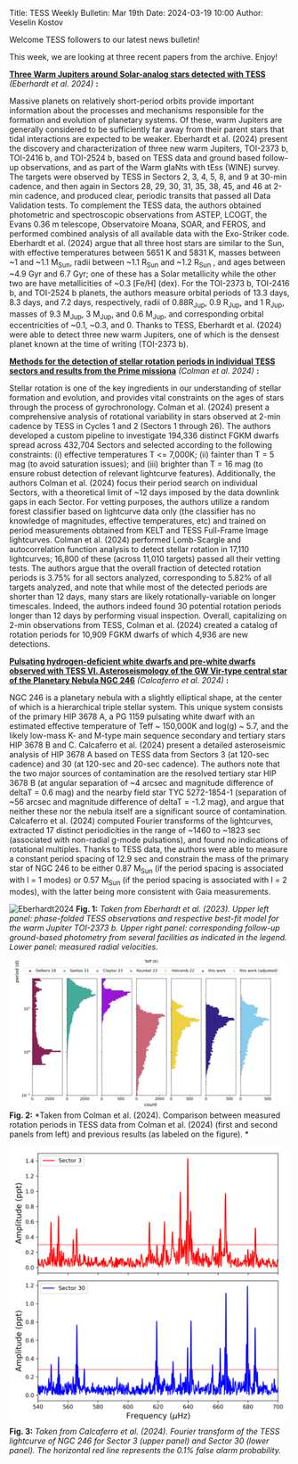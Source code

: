 Title: TESS Weekly Bulletin: Mar 19th
Date: 2024-03-19 10:00
Author: Veselin Kostov

Welcome TESS followers to our latest news bulletin! 

This week, we are looking at three recent papers from the archive. Enjoy!

**[Three Warm Jupiters around Solar-analog stars detected with TESS](https://arxiv.org/abs/2402.17592)** *(Eberhardt et al. 2024)* **:**

Massive planets on relatively short-period orbits provide important information about the processes and mechanisms responsible for the formation and evolution of planetary systems. Of these, warm Jupiters are generally considered to be sufficiently far away from their parent stars that tidal interactions are expected to be weaker. Eberhardt et al. (2024) present the discovery and characterization of three new warm Jupiters, TOI-2373 b, TOI-2416 b, and TOI-2524 b, based on TESS data and ground based follow-up observations, and as part of the Warm gIaNts with tEss (WINE) survey. The targets were observed by TESS in Sectors 2, 3, 4, 5, 8, and 9 at 30-min cadence, and then again in Sectors 28, 29, 30, 31, 35, 38, 45, and 46 at 2-min cadence, and produced clear, periodic transits that passed all Data Validation tests. To complement the TESS data, the authors obtained photometric and spectroscopic observations from ASTEP, LCOGT, the Evans 0.36 m telescope, Observatoire Moana, SOAR, and FEROS, and performed combined analysis of all available data with the Exo-Striker code. Eberhardt et al. (2024) argue that all three host stars are similar to the Sun, with effective temperatures between 5651 K and 5831 K, masses between ~1 and ~1.1 M<sub>Sun</sub>, radii between ~1.1 R<sub>Sun</sub> and ~1.2 R<sub>Sun</sub> , and ages between ~4.9 Gyr and 6.7 Gyr; one of these has a Solar metallicity while the other two are have metallicities of ~0.3 [Fe/H] (dex). For the TOI-2373 b, TOI-2416 b, and TOI-2524 b planets, the authors measure orbital periods of 13.3 days, 8.3 days, and 7.2 days, respectively, radii of 0.88R<sub>Jup</sub>, 0.9 R<sub>Jup</sub>, and 1 R<sub>Jup</sub>, masses of 9.3 M<sub>Jup</sub>, 3 M<sub>Jup</sub>, and 0.6 M<sub>Jup</sub>, and corresponding orbital eccentricities of ~0.1, ~0.3, and 0. Thanks to TESS, Eberhardt et al. (2024) were able to detect three new warm Jupiters, one of which is the densest planet known at the time of writing (TOI-2373 b). 

**[Methods for the detection of stellar rotation periods in individual TESS sectors and results from the Prime missiona](https://arxiv.org/abs/2402.14954)** *(Colman et al. 2024)* **:**

Stellar rotation is one of the key ingredients in our understanding of stellar formation and evolution, and provides vital constraints on the ages of stars through the process of gyrochronology. Colman et al. (2024) present a comprehensive analysis of rotational variability in stars observed at 2-min cadence by TESS in Cycles 1 and 2 (Sectors 1 through 26). The authors developed a custom pipeline to investigate 194,336 distinct FGKM dwarfs spread across 432,704 Sectors and selected according to the following constraints: (i) effective temperatures T <= 7,000K; (ii) fainter than T = 5 mag (to avoid saturation issues); and (iii) brighter than T = 16 mag (to ensure robust detection of relevant lightcurve features). Additionally, the authors Colman et al. (2024) focus their period search on individual Sectors, with a theoretical limit of ~12 days imposed by the data downlink gaps in each Sector. For vetting purposes, the authors utilize a random forest classifier based on lightcurve data only (the classifier has no knowledge of magnitudes, effective temperatures, etc) and trained on period measurements obtained from KELT and TESS Full-Frame Image lightcurves. Colman et al. (2024) performed Lomb-Scargle and autocorrelation function analysis to detect stellar rotation in 17,110 lightcurves; 16,800 of these (across 11,010 targets) passed all their vetting tests. The authors argue that the overall fraction of detected rotation periods is 3.75% for all sectors analyzed, corresponding to 5.82% of all targets analyzed, and note that while most of the detected periods are shorter than 12 days, many stars are likely rotationally-variable on longer timescales. Indeed, the authors indeed found 30 potential rotation periods longer than 12 days by performing visual inspection. Overall, capitalizing on 2-min observations from TESS, Colman et al. (2024) created a catalog of rotation periods for 10,909 FGKM dwarfs of which 4,936 are new detections. 


**[Pulsating hydrogen-deficient white dwarfs and pre-white dwarfs observed with TESS VI. Asteroseismology of the GW Vir-type central star of the Planetary Nebula NGC 246](https://arxiv.org/abs/2402.16642)** *(Calcaferro et al. 2024)* **:**

NGC 246 is a planetary nebula with a slightly elliptical shape, at the center of which is a hierarchical triple stellar system. This unique system consists of the primary HIP 3678 A, a PG 1159 pulsating white dwarf with an estimated effective temperature of Teff ~ 150,000K and log(g) ~ 5.7, and the likely low-mass K- and M-type main sequence secondary and tertiary stars HIP 3678 B and C. Calcaferro et al. (2024) present a detailed asteroseismic analysis of HIP 3678 A based on TESS data from Sectors 3 (at 120-sec cadence) and 30 (at 120-sec and 20-sec cadence). The authors note that the two major sources of contamination are the resolved tertiary star HIP 3678 B (at angular separation of ~4 arcsec and magnitude difference of deltaT = 0.6 mag) and the nearby field star TYC 5272-1854-1 (separation of ~56 arcsec and magnitude difference of deltaT = -1.2 mag), and argue that neither these nor the nebula itself are a significant source of contamination. Calcaferro et al. (2024) computed Fourier transforms of the lightcurves, extracted 17 distinct periodicities in the range of ~1460 to ~1823 sec (associated with non-radial g-mode pulsations), and found no indications of rotational multiples. Thanks to TESS data, the authors were able to measure a constant period spacing of 12.9 sec and constrain the mass of the primary star of NGC 246 to be either 0.87 M<sub>Sun</sub> (if the period spacing is associated with l = 1 modes) or 0.57 M<sub>Sun</sub> (if the period spacing is associated with l = 2 modes), with the latter being more consistent with Gaia measurements. 

![Eberhardt2024](images/Eberhardts_2024_Fig5.png)
**Fig. 1:** *Taken from Eberhardt et al. (2023). Upper left panel: phase-folded TESS observations and respective best-fit model for the warm Jupiter TOI-2373 b. Upper right panel: corresponding follow-up ground-based photometry from several facilities as indicated in the legend. Lower panel: measured radial velocities.* 

![Colman2024](images/Colman_2024_Fig12.png)
**Fig. 2:** *Taken from Colman et al. (2024). Comparison between measured rotation periods in TESS data from Colman et al. (2024) (first and second panels from left) and previous results (as labeled on the figure). *

![Calcaferro2024](images/Calcaferro_2024_Fig4.png)
**Fig. 3:** *Taken from Calcaferro et al. (2024). Fourier transform of the TESS lightcurve of NGC 246 for Sector 3 (upper panel) and Sector 30 (lower panel). The horizontal red line represents the 0.1% false alarm probability.*

